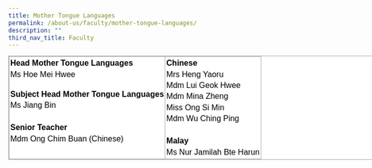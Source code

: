 ```yaml
---
title: Mother Tongue Languages
permalink: /about-us/faculty/mother-tongue-languages/
description: ""
third_nav_title: Faculty
---
```

<table style="margin: 0px; outline: 0px; padding: 0px; border-collapse: collapse; border: 1px solid rgb(170, 170, 170); color: rgb(0, 0, 0); font-family: Nunito, sans-serif; font-size: 16px; font-style: normal; font-variant-ligatures: normal; font-variant-caps: normal; font-weight: 400; letter-spacing: normal; orphans: 2; text-align: left; text-transform: none; white-space: normal; widows: 2; word-spacing: 0px; -webkit-text-stroke-width: 0px; background-color: rgb(255, 255, 255); text-decoration-thickness: initial; text-decoration-style: initial; text-decoration-color: initial; width: 818px;" class="iveo_table ives_tab_simple3" cellpadding="0" cellspacing="0" width="100%" border="0"><tbody style="margin: 0px; outline: 0px; padding: 0px;"><tr style="margin: 0px; outline: 0px; padding: 0px;"><td style="margin: 0px; outline: 0px; padding: 2px; text-align: center; border: 1px solid rgb(170, 170, 170);" valign="top"><div style="margin: 0px; outline: 0px; padding: 0px; line-height: 22.4px; text-align: left;"><strong style="margin: 0px; outline: 0px; padding: 0px;">Head Mother Tongue Languages</strong></div><div style="margin: 0px; outline: 0px; padding: 0px; line-height: 22.4px; text-align: left;">Ms Hoe Mei Hwee</div><br><div style="margin: 0px; outline: 0px; padding: 0px; line-height: 22.4px; text-align: left;"><strong style="margin: 0px; outline: 0px; padding: 0px;">Subject Head Mother Tongue Languages</strong></div><div style="margin: 0px; outline: 0px; padding: 0px; line-height: 22.4px; text-align: left;">Ms Jiang Bin</div><div style="margin: 0px; outline: 0px; padding: 0px; line-height: 22.4px; text-align: left;"><br style="margin: 0px; outline: 0px; padding: 0px;"></div><strong style="margin: 0px; outline: 0px; padding: 0px;"><div style="margin: 0px; outline: 0px; padding: 0px; line-height: 22.4px; text-align: left;"><strong style="margin: 0px; outline: 0px; padding: 0px;">Senior Teacher</strong></div></strong><div style="margin: 0px; outline: 0px; padding: 0px; line-height: 22.4px; text-align: left;">Mdm Ong Chim Buan (Chinese)</div></td><td style="margin: 0px; outline: 0px; padding: 2px; text-align: center; border: 1px solid rgb(170, 170, 170);" valign="top"><div style="margin: 0px; outline: 0px; padding: 0px; line-height: 22.4px; text-align: left;"><strong style="margin: 0px; outline: 0px; padding: 0px;">Chinese</strong></div><div style="margin: 0px; outline: 0px; padding: 0px; line-height: 22.4px; text-align: left;">Mrs Heng Yaoru</div><div style="margin: 0px; outline: 0px; padding: 0px; line-height: 22.4px; text-align: left;">Mdm Lui Geok Hwee</div><div style="margin: 0px; outline: 0px; padding: 0px; line-height: 22.4px; text-align: left;">Mdm Mina Zheng</div><div style="margin: 0px; outline: 0px; padding: 0px; line-height: 22.4px; text-align: left;">Miss Ong Si Min</div><div style="margin: 0px; outline: 0px; padding: 0px; line-height: 22.4px; text-align: left;">Mdm Wu Ching Ping</div><div style="margin: 0px; outline: 0px; padding: 0px; line-height: 22.4px; text-align: left;"><br style="margin: 0px; outline: 0px; padding: 0px;"></div><div style="margin: 0px; outline: 0px; padding: 0px; line-height: 22.4px;"></div><div style="margin: 0px; outline: 0px; padding: 0px; line-height: 22.4px;"><div style="margin: 0px; outline: 0px; padding: 0px; line-height: 22.4px; text-align: left;"><strong style="margin: 0px; outline: 0px; padding: 0px;">Malay</strong></div><div style="margin: 0px; outline: 0px; padding: 0px; line-height: 22.4px; text-align: left;"><span style="margin: 0px; outline: 0px; padding: 0px; background-color: initial;">Ms Nur Jamilah Bte Harun</span></div></div></td></tr></tbody></table>